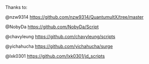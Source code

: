 Thanks to:

@nzw9314 https://github.com/nzw9314/QuantumultX/tree/master

@NobyDa https://github.com/NobyDa/Script

@chavyleung https://github.com/chavyleung/scripts

@yichahucha https://github.com/yichahucha/surge

@lxk0301 https://github.com/lxk0301/jd_scripts
